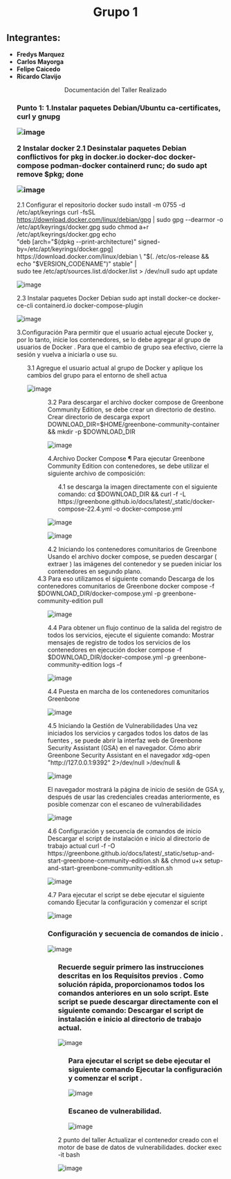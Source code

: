 <html>
<head>
<div align = "center">
<h1>Grupo 1</h1>
</div>
</head>
<body>
<h2>Integrantes:</h2>

<ul>
<li><strong>Fredys Marquez</strong></li>
<li><strong>Carlos Mayorga</strong></li>
<li><strong>Felipe Caicedo</strong></li>
<li><strong>Ricardo Clavijo</strong></li>
</ul>

<div align = "center">
Documentación del Taller Realizado
</div>

<ul>
<h3>Punto 1:
1.Instalar paquetes Debian/Ubuntu ca-certificates, curl y gnupg 
  
![image](https://github.com/jaiderospina/DevSecOps/blob/main/EscanerVulneranilidades/Grupo%201/1.png)

2 Instalar docker 
2.1	Desinstalar paquetes Debian conflictivos
for pkg in docker.io docker-doc docker-compose podman-docker containerd runc; do sudo apt remove $pkg; done

![image](https://github.com/jaiderospina/DevSecOps/blob/main/EscanerVulneranilidades/Grupo%201/2.png)

</ul>

<ul>

2.1	Configurar el repositorio docker
sudo install -m 0755 -d /etc/apt/keyrings
curl -fsSL https://download.docker.com/linux/debian/gpg | sudo gpg --dearmor -o /etc/apt/keyrings/docker.gpg
sudo chmod a+r /etc/apt/keyrings/docker.gpg
echo \
  "deb [arch="$(dpkg --print-architecture)" signed-by=/etc/apt/keyrings/docker.gpg] https://download.docker.com/linux/debian \
  "$(. /etc/os-release && echo "$VERSION_CODENAME")" stable" | \
  sudo tee /etc/apt/sources.list.d/docker.list > /dev/null
sudo apt update


![image](https://github.com/jaiderospina/DevSecOps/blob/main/EscanerVulneranilidades/Grupo%201/3.png)

</ul>

<ul>
2.3	 Instalar paquetes Docker Debian
sudo apt install docker-ce docker-ce-cli containerd.io docker-compose-plugin


![image]( https://github.com/jaiderospina/DevSecOps/blob/main/EscanerVulneranilidades/Grupo%201/4.png)

</ul>

</ul>

<ul>
3.Configuración 
Para permitir que el usuario actual ejecute Docker y, por lo tanto, inicie los contenedores, se lo debe agregar al grupo de usuarios de Docker . Para que el cambio de grupo sea efectivo, cierre la sesión y vuelva a iniciarla o use su.
<ul>
3.1 Agregue el usuario actual al grupo de Docker y aplique los cambios del grupo para el entorno de shell actua


![image](https://github.com/jaiderospina/DevSecOps/blob/main/EscanerVulneranilidades/Grupo%201/5.png)

<ul>

<ul>
3.2 Para descargar el archivo docker compose de Greenbone Community Edition, se debe crear un directorio de destino.
Crear directorio de descarga
export DOWNLOAD_DIR=$HOME/greenbone-community-container && mkdir -p $DOWNLOAD_DIR

![image](https://github.com/jaiderospina/DevSecOps/blob/main/EscanerVulneranilidades/Grupo%201/6.png)

</ul>

<ul>
4.Archivo Docker Compose ¶
Para ejecutar Greenbone Community Edition con contenedores, se debe utilizar el siguiente archivo de composición:
  <ul>
4.1 se descarga la imagen directamente con el siguiente comando:
cd $DOWNLOAD_DIR && curl -f -L https://greenbone.github.io/docs/latest/_static/docker-compose-22.4.yml -o docker-compose.yml
</ul>

![image](https://github.com/jaiderospina/DevSecOps/blob/main/EscanerVulneranilidades/Grupo%201/7.png)


![image](https://github.com/jaiderospina/DevSecOps/blob/main/EscanerVulneranilidades/Grupo%201/16.png)


</ul>
<ul>
4.2 Iniciando los contenedores comunitarios de Greenbone 
Usando el archivo docker compose, se pueden descargar ( extraer ) las imágenes del contenedor y se pueden iniciar los contenedores en segundo plano.
  </ul>
4.3 Para eso utilizamos el siguiente comando
Descarga de los contenedores comunitarios de Greenbone
docker compose -f $DOWNLOAD_DIR/docker-compose.yml -p greenbone-community-edition pull
  <ul>

![image](https://github.com/jaiderospina/DevSecOps/blob/main/EscanerVulneranilidades/Grupo%201/8.png)
</ul>
<ul>
4.4 Para obtener un flujo continuo de la salida del registro de todos los servicios, ejecute el siguiente comando:
Mostrar mensajes de registro de todos los servicios de los contenedores en ejecución
docker compose -f $DOWNLOAD_DIR/docker-compose.yml -p greenbone-community-edition logs –f

![image](https://github.com/jaiderospina/DevSecOps/blob/main/EscanerVulneranilidades/Grupo%201/9.png)
</ul>

<ul>
4.4 Puesta en marcha de los contenedores comunitarios Greenbone

![image](https://github.com/jaiderospina/DevSecOps/blob/main/EscanerVulneranilidades/Grupo%201/10.png)
</ul>
<ul>
4.5 Iniciando la Gestión de Vulnerabilidades 
Una vez iniciados los servicios y cargados todos los datos de las fuentes , se puede abrir la interfaz web de Greenbone Security Assistant (GSA) en el navegador.
Cómo abrir Greenbone Security Assistant en el navegador
xdg-open "http://127.0.0.1:9392" 2>/dev/null >/dev/null &

![image]( https://github.com/jaiderospina/DevSecOps/blob/main/EscanerVulneranilidades/Grupo%201/11.png)
</ul>
<ul>
El navegador mostrará la página de inicio de sesión de GSA y, después de usar las credenciales creadas anteriormente, es posible comenzar con el escaneo de vulnerabilidades

![image](https://github.com/jaiderospina/DevSecOps/blob/main/EscanerVulneranilidades/Grupo%201/12.png)
</ul>
<ul>
4.6 Configuración y secuencia de comandos de inicio
Descargar el script de instalación e inicio al directorio de trabajo actual
curl -f -O https://greenbone.github.io/docs/latest/_static/setup-and-start-greenbone-community-edition.sh && chmod u+x setup-and-start-greenbone-community-edition.sh

![image](https://github.com/jaiderospina/DevSecOps/blob/main/EscanerVulneranilidades/Grupo%201/13.png)
</ul>
<ul>
4.7 Para ejecutar el script se debe ejecutar el siguiente comando
Ejecutar la configuración y comenzar el script

![image]( https://github.com/jaiderospina/DevSecOps/blob/main/EscanerVulneranilidades/Grupo%201/14.png)
</ul>

<ul>
<h3>
Configuración y secuencia de comandos de inicio 
.</h3>

![image]( https://github.com/jaiderospina/DevSecOps/blob/main/EscanerVulneranilidades/Grupo%201/17.png)

<ul>
<h3>
Recuerde seguir primero las instrucciones descritas en los Requisitos previos .
Como solución rápida, proporcionamos todos los comandos anteriores en un solo script. Este script se puede descargar directamente con el siguiente comando:
Descargar el script de instalación e inicio al directorio de trabajo actual.</h3>

![image](https://github.com/jaiderospina/DevSecOps/blob/main/EscanerVulneranilidades/Grupo%201/18.png)

<ul>
<h3>
Para ejecutar el script se debe ejecutar el siguiente comando
Ejecutar la configuración y comenzar el script
.</h3>

![image](https://github.com/jaiderospina/DevSecOps/blob/main/EscanerVulneranilidades/Grupo%201/19.png)


</ul>
<ul>
<h3>
Escaneo de vulnerabilidad. </h3>

![image](https://github.com/jaiderospina/DevSecOps/blob/main/EscanerVulneranilidades/Grupo%201/20.png)


</ul>


</ul>


<ul>
2 punto del taller 
Actualizar el contenedor creado con el motor de base de datos de vulnerabilidades.
docker exec -it <nombre_del_contenedor> bash

![image](https://github.com/jaiderospina/DevSecOps/blob/main/EscanerVulneranilidades/Grupo%201/15.png)

</ul>

</body>
</html>

